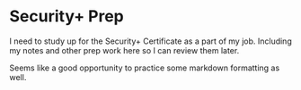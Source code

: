 # Security+ Prep
I need to study up for the Security+ Certificate as a part of my job.
Including my notes and other prep work here so I can review them later.

Seems like a good opportunity to practice some markdown formatting as well. 